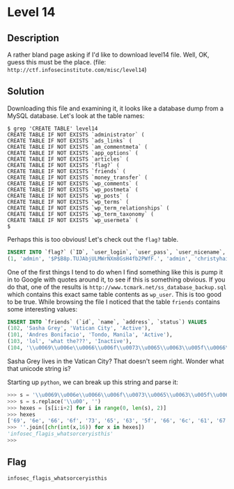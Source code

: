 # Level 14

## Description

A rather bland page asking if I'd like to download level14 file.  Well, OK, guess this must be the place. (file: `http://ctf.infosecinstitute.com/misc/level14`)

## Solution

Downloading this file and examining it, it looks like a database dump from a MySQL database.  Let's look at the table names:

```shell
$ grep 'CREATE TABLE' level14
CREATE TABLE IF NOT EXISTS `administrator` (
CREATE TABLE IF NOT EXISTS `ads_links` (
CREATE TABLE IF NOT EXISTS `am_commentmeta` (
CREATE TABLE IF NOT EXISTS `app_options` (
CREATE TABLE IF NOT EXISTS `articles` (
CREATE TABLE IF NOT EXISTS `flag?` (
CREATE TABLE IF NOT EXISTS `friends` (
CREATE TABLE IF NOT EXISTS `money_transfer` (
CREATE TABLE IF NOT EXISTS `wp_comments` (
CREATE TABLE IF NOT EXISTS `wp_postmeta` (
CREATE TABLE IF NOT EXISTS `wp_posts` (
CREATE TABLE IF NOT EXISTS `wp_terms` (
CREATE TABLE IF NOT EXISTS `wp_term_relationships` (
CREATE TABLE IF NOT EXISTS `wp_term_taxonomy` (
CREATE TABLE IF NOT EXISTS `wp_usermeta` (
$
```

Perhaps this is too obvious!  Let's check out the `flag?` table.

```sql
INSERT INTO `flag?` (`ID`, `user_login`, `user_pass`, `user_nicename`, `user_email`, `user_url`, `user_registered`, `user_activation_key`, `user_status`, `display_name`) VALUES
(1, 'admin', '$P$B8p.TUJAbjULMWrNXm8GsH4fb2PWfF.', 'admin', 'christyhaigcreations@gmail.com', '', '2012-09-06 20:09:55', '', 0, 'admin');
```

One of the first things I tend to do when I find something like this is pump it in to Google with quotes around it, to see if this is something obvious.  If you do that, one of the results is `http://www.tcmark.net/ss_database_backup.sql` which contains this exact same table contents as `wp_user`.  This is too good to be true.  While browsing the file I noticed that the table `friends` contains some interesting values:

```sql
INSERT INTO `friends` (`id`, `name`, `address`, `status`) VALUES
(102, 'Sasha Grey', 'Vatican City', 'Active'),
(101, 'Andres Bonifacio', 'Tondo, Manila', 'Active'),
(103, 'lol', 'what the???', 'Inactive'),
(104, '\\u0069\\u006e\\u0066\\u006f\\u0073\\u0065\\u0063\\u005f\\u0066\\u006c\\u0061\\u0067\\u0069\\u0073\\u005f\\u0077\\u0068\\u0061\\u0074\\u0073\\u006f\\u0072\\u0063\\u0065\\u0072\\u0079\\u0069\\u0073\\u0074\\u0068\\u0069\\u0073', 'annoying', '0x0a');
```

Sasha Grey lives in the Vatican City?  That doesn't seem right.  Wonder what that unicode string is?

Starting up `python`, we can break up this string and parse it:

```python
>>> s = '\\u0069\\u006e\\u0066\\u006f\\u0073\\u0065\\u0063\\u005f\\u0066\\u006c\\u0061\\u0067\\u0069\\u0073\\u005f\\u0077\\u0068\\u0061\\u0074\\u0073\\u006f\\u0072\\u0063\\u0065\\u0072\\u0079\\u0069\\u0073\\u0074\\u0068\\u0069\\u0073'
>>> s = s.replace('\\u00', '')
>>> hexes = [s[i:i+2] for i in range(0, len(s), 2)]
>>> hexes
['69', '6e', '66', '6f', '73', '65', '63', '5f', '66', '6c', '61', '67', '69', '73', '5f', '77', '68', '61', '74', '73', '6f', '72', '63', '65', '72', '79', '69', '73', '74', '68', '69', '73']
>>> ''.join([chr(int(x,16)) for x in hexes])
'infosec_flagis_whatsorceryisthis'
>>>
```

## Flag

`infosec_flagis_whatsorceryisthis`

